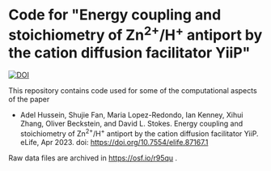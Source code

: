 # Code for "Energy coupling and stoichiometry of Zn<sup>2+</sup>/H<sup>+</sup> antiport by the cation diffusion facilitator YiiP"

[![DOI](https://zenodo.org/badge/383897104.svg)](https://zenodo.org/badge/latestdoi/383897104)



This repository contains code used for some of the computational aspects of the paper

* Adel Hussein, Shujie Fan, Maria Lopez-Redondo, Ian Kenney, Xihui Zhang, Oliver Beckstein, and David L. Stokes. Energy coupling and stoichiometry of Zn<sup>2+</sup>/H<sup>+</sup> antiport by the cation diffusion facilitator YiiP. eLife, Apr 2023. doi: https://doi.org/10.7554/elife.87167.1

Raw data files are archived in https://osf.io/r95qu .
